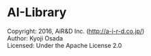 # AI-Library

Copyright:   2016, AiR&D Inc. (http://a-i-r-d.co.jp/)<br>
Author:      Kyoji Osada<br>
Licensed:    Under the Apache License 2.0<br>
